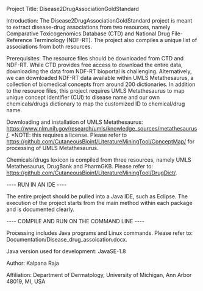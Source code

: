Project Title: Disease2DrugAssociationGoldStandard


Introduction: 
The Disease2DrugAssociationGoldStandard project is meant to extract disease-drug associations from two resources, namely Comparative Toxicogenomics Database (CTD) and National Drug File-Reference Terminology (NDF-RT). The project also compiles a unique list of associations from both resources.  


Prerequisites: The resource files should be downloaded from CTD and NDF-RT. While CTD provides free access to download the entire data, downloading the data from NDF-RT bioportal is challenging. Alternatively, we can downloaded NDF-RT data available within UMLS Metathesaurus, a collection of biomedical concepts from around 200 dictionaries. In addition to the resource files, this project requires UMLS Metathesaurus to map unique concept identifier (CUI) to disease name and our own chemicals/drugs dictionary to map the customized ID to chemical/drug name.

Downloading and installation of UMLS Metathesaurus: https://www.nlm.nih.gov/research/umls/knowledge_sources/metathesaurus/.
*NOTE: this requires a license. Please refer to https://github.com/CutaneousBioinf/LiteratureMiningTool/ConceptMap/ for processing of UMLS Metathesaurus.

Chemicals/drugs lexicon is compiled from three resources, namely UMLS Metathesaurus, DrugBank and PharmGKB. 
Please refer to: https://github.com/CutaneousBioinf/LiteratureMiningTool/DrugDict/.  


---- RUN IN AN IDE ----

The entire project should be pulled into a Java IDE, such as Eclipse. The execution of the project starts from the main method within each package and is documented clearly.


---- COMPILE AND RUN ON THE COMMAND LINE ----

Processing includes Java programs and Linux commands. Please refer to: Documentation/Disease_drug_assoication.docx. 


Java version used for development: JavaSE-1.8

Author: Kalpana Raja

Affiliation: Department of Dermatology, University of Michigan, Ann Arbor 48019, MI, USA

